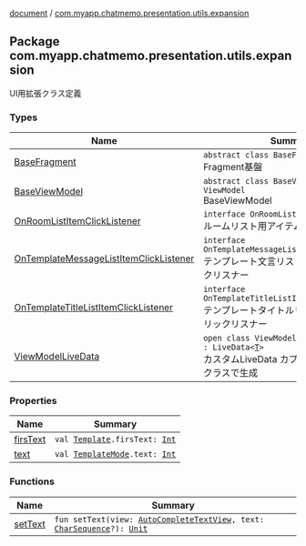 [document](../index.md) / [com.myapp.chatmemo.presentation.utils.expansion](./index.md)

## Package com.myapp.chatmemo.presentation.utils.expansion

UI用拡張クラス定義

### Types

| Name | Summary |
|---|---|
| [BaseFragment](-base-fragment/index.md) | `abstract class BaseFragment : Fragment`<br>Fragment基盤 |
| [BaseViewModel](-base-view-model/index.md) | `abstract class BaseViewModel : ViewModel`<br>BaseViewModel |
| [OnRoomListItemClickListener](-on-room-list-item-click-listener/index.md) | `interface OnRoomListItemClickListener`<br>ルームリスト用アイテムクリックリスナー |
| [OnTemplateMessageListItemClickListener](-on-template-message-list-item-click-listener/index.md) | `interface OnTemplateMessageListItemClickListener`<br>テンプレート文言リスト用アイテムクリックリスナー |
| [OnTemplateTitleListItemClickListener](-on-template-title-list-item-click-listener/index.md) | `interface OnTemplateTitleListItemClickListener`<br>テンプレートタイトルリスト用アイテムクリックリスナー |
| [ViewModelLiveData](-view-model-live-data/index.md) | `open class ViewModelLiveData<T : `[`Any`](https://kotlinlang.org/api/latest/jvm/stdlib/kotlin/-any/index.html)`> : LiveData<`[`T`](-view-model-live-data/index.md#T)`>`<br>カスタムLiveData カプセル化のためJavaクラスで生成 |

### Properties

| Name | Summary |
|---|---|
| [firsText](firs-text.md) | `val `[`Template`](../com.myapp.chatmemo.domain.model.entity/-template/index.md)`.firsText: `[`Int`](https://kotlinlang.org/api/latest/jvm/stdlib/kotlin/-int/index.html) |
| [text](text.md) | `val `[`TemplateMode`](../com.myapp.chatmemo.domain.model.value/-template-mode/index.md)`.text: `[`Int`](https://kotlinlang.org/api/latest/jvm/stdlib/kotlin/-int/index.html) |

### Functions

| Name | Summary |
|---|---|
| [setText](set-text.md) | `fun setText(view: `[`AutoCompleteTextView`](https://developer.android.com/reference/android/widget/AutoCompleteTextView.html)`, text: `[`CharSequence`](https://kotlinlang.org/api/latest/jvm/stdlib/kotlin/-char-sequence/index.html)`?): `[`Unit`](https://kotlinlang.org/api/latest/jvm/stdlib/kotlin/-unit/index.html) |

